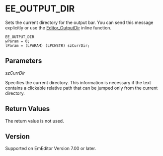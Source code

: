 # EE\_OUTPUT\_DIR

Sets the current directory for the output bar. You can send this
message explicitly or use the [Editor\_OutputDir](../macro/editor_outputdir) inline function.

```
EE_OUTPUT_DIR
wParam = 0;
lParam = (LPARAM) (LPCWSTR) szCurrDir;
```

## Parameters

_szCurrDir_

Specifies the current directory. This information is necessary if the text contains a clickable relative path that can be jumped only from the current directory.

## Return Values

The return value is not used.

## Version

Supported on EmEditor Version 7.00 or later.
